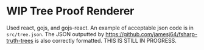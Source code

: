 # WIP Tree Proof Renderer

Used react, gojs, and gojs-react.
An example of acceptable json code is in `src/tree.json`.
The JSON outputted by https://github.com/jamesj64/fsharp-truth-trees is also correctly formatted.
THIS IS STILL IN PROGRESS.

